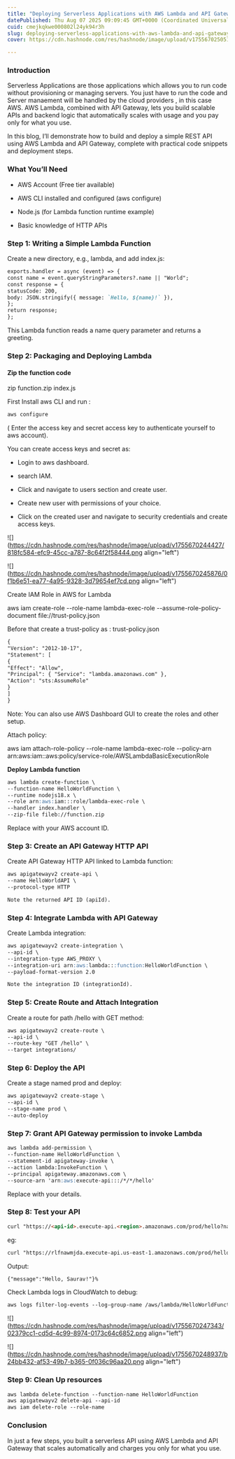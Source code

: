 ```yaml
---
title: "Deploying Serverless Applications with AWS Lambda and API Gateway"
datePublished: Thu Aug 07 2025 09:09:45 GMT+0000 (Coordinated Universal Time)
cuid: cmejkqkwe000802l24yk94r3h
slug: deploying-serverless-applications-with-aws-lambda-and-api-gateway-f513ee7183af
cover: https://cdn.hashnode.com/res/hashnode/image/upload/v1755670250513/02930eec-2f07-4ddd-851a-e52d99536368.png

---
```


### Introduction

Serverless Applications are those applications which allows you to run code without provisioning or managing servers. You just have to run the code and Server manaement will be handled by the cloud providers , in this case AWS. AWS Lambda, combined with API Gateway, lets you build scalable APIs and backend logic that automatically scales with usage and you pay only for what you use.

In this blog, I’ll demonstrate how to build and deploy a simple REST API using AWS Lambda and API Gateway, complete with practical code snippets and deployment steps.

### What You’ll Need

* AWS Account (Free tier available)
    
* AWS CLI installed and configured (aws configure)
    
* Node.js (for Lambda function runtime example)
    
* Basic knowledge of HTTP APIs
    

### Step 1: Writing a Simple Lambda Function

Create a new directory, e.g., lambda, and add index.js:

```markdown
exports.handler = async (event) => {
const name = event.queryStringParameters?.name || "World";
const response = {
statusCode: 200,
body: JSON.stringify({ message: `Hello, ${name}!` }),
};
return response;
};
```

This Lambda function reads a name query parameter and returns a greeting.

### Step 2: Packaging and Deploying Lambda

#### Zip the function code

zip function.zip index.js

First Install aws CLI and run :

```markdown
aws configure
```

( Enter the access key and secret access key to authenticate yourself to aws account).

You can create access keys and secret as:

* Login to aws dashboard.
    
* search IAM.
    
* Click and navigate to users section and create user.
    
* Create new user with permissions of your choice.
    
* Click on the created user and navigate to security credentials and create access keys.
    

![](https://cdn.hashnode.com/res/hashnode/image/upload/v1755670244427/818fc584-efc9-45cc-a787-8c64f2f58444.png align="left")

![](https://cdn.hashnode.com/res/hashnode/image/upload/v1755670245876/0f1b6e51-ea77-4a95-9328-3d79654ef7cd.png align="left")

Create IAM Role in AWS for Lambda

aws iam create-role --role-name lambda-exec-role --assume-role-policy-document file://trust-policy.json

Before that create a trust-policy as : trust-policy.json

```markdown
{
"Version": "2012-10-17",
"Statement": [
{
"Effect": "Allow",
"Principal": { "Service": "lambda.amazonaws.com" },
"Action": "sts:AssumeRole"
}
]
}
```

Note: You can also use AWS Dashboard GUI to create the roles and other setup.

Attach policy:

aws iam attach-role-policy --role-name lambda-exec-role --policy-arn arn:aws:iam::aws:policy/service-role/AWSLambdaBasicExecutionRole

**Deploy Lambda function**

```markdown
aws lambda create-function \
--function-name HelloWorldFunction \
--runtime nodejs18.x \
--role arn:aws:iam:::role/lambda-exec-role \
--handler index.handler \
--zip-file fileb://function.zip
```

Replace with your AWS account ID.

### Step 3: Create an API Gateway HTTP API

Create API Gateway HTTP API linked to Lambda function:

```markdown
aws apigatewayv2 create-api \
--name HelloWorldAPI \
--protocol-type HTTP

Note the returned API ID (apiId).
```

### Step 4: Integrate Lambda with API Gateway

Create Lambda integration:

```markdown
aws apigatewayv2 create-integration \
--api-id \
--integration-type AWS_PROXY \
--integration-uri arn:aws:lambda:::function:HelloWorldFunction \
--payload-format-version 2.0

Note the integration ID (integrationId).
```

### Step 5: Create Route and Attach Integration

Create a route for path /hello with GET method:

```markdown
aws apigatewayv2 create-route \
--api-id \
--route-key "GET /hello" \
--target integrations/
```

### Step 6: Deploy the API

Create a stage named prod and deploy:

```markdown
aws apigatewayv2 create-stage \
--api-id \
--stage-name prod \
--auto-deploy
```

### Step 7: Grant API Gateway permission to invoke Lambda

```markdown
aws lambda add-permission \
--function-name HelloWorldFunction \
--statement-id apigateway-invoke \
--action lambda:InvokeFunction \
--principal apigateway.amazonaws.com \
--source-arn 'arn:aws:execute-api:::/*/*/hello'
```

Replace with your details.

### **Step 8: Test your API**

```markdown
curl "https://<api-id>.execute-api.<region>.amazonaws.com/prod/hello?name=Saurav"
```

eg:

```markdown
curl "https://rlfnawmjda.execute-api.us-east-1.amazonaws.com/prod/hello?name=Saurav"
```

Output:

```markdown
{"message":"Hello, Saurav!"}%
```

Check Lambda logs in CloudWatch to debug:

```markdown
aws logs filter-log-events --log-group-name /aws/lambda/HelloWorldFunction --limit 10
```

![](https://cdn.hashnode.com/res/hashnode/image/upload/v1755670247343/02379cc1-cd5d-4c99-8974-0173c64c6852.png align="left")

![](https://cdn.hashnode.com/res/hashnode/image/upload/v1755670248937/b24bb432-af53-49b7-b365-0f036c96aa20.png align="left")

### Step 9: Clean Up resources

```markdown
aws lambda delete-function --function-name HelloWorldFunction
aws apigatewayv2 delete-api --api-id 
aws iam delete-role --role-name
```

### Conclusion

In just a few steps, you built a serverless API using AWS Lambda and API Gateway that scales automatically and charges you only for what you use.